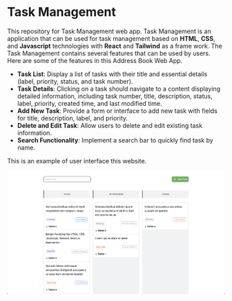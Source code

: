 # Task Management

This repository for Task Management web app. Task Management is an application that can be used for task management based on **HTML**, **CSS**, and **Javascript** technologies with **React** and **Tailwind** as a frame work. The Task Management contains several features that can be used by users. Here are some of the features in this Address Book Web App.

- **Task List**: Display a list of tasks with their title and essential details (label, priority, status, and task number).
- **Task Details**: Clicking on a task should navigate to a content displaying detailed information, including task number, title, description, status, label, priority, created time, and last modified time.
- **Add New Task**: Provide a form or interface to add new task with fields for title, description, label, and priority.
- **Delete and Edit Task**: Allow users to delete and edit existing task information.
- **Search Functionality**: Implement a search bar to quickly find task by name.

This is an example of user interface this website.

![Home Page](/src/assets/images/sample-ui.png)
